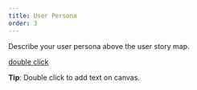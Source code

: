 ```yaml
---
title: User Persona
order: 3
---
```


Describe your user persona above the user story map.

[double click](howTo:double-click-to-create-an-object)

**Tip**: Double click to add text on canvas.
